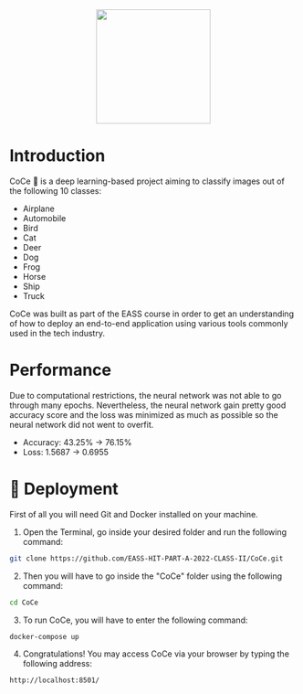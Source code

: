 <div id="header" align="center">
  <img src="https://media.giphy.com/media/VW4VROUnMdKaTODi9u/giphy.gif" width="200"/>
</div>

# Introduction
CoCe :robot: is a deep learning-based project aiming to classify images out of the following 10 classes:
* Airplane
* Automobile
* Bird
* Cat
* Deer
* Dog
* Frog
* Horse
* Ship
* Truck

CoCe was built as part of the EASS course in order to get an understanding of how to deploy an end-to-end application using various tools commonly used in the tech industry.

# Performance
Due to computational restrictions, the neural network was not able to go through many epochs. Nevertheless, the neural network gain pretty good accuracy score and the loss was minimized as much as possible so the neural network did not went to overfit.

* Accuracy: 43.25% -> 76.15%
* Loss: 1.5687 -> 0.6955

# 🌱 Deployment
First of all you will need Git and Docker installed on your machine.

1. Open the Terminal, go inside your desired folder and run the following command:
``` bash
git clone https://github.com/EASS-HIT-PART-A-2022-CLASS-II/CoCe.git
```
2. Then you will have to go inside the "CoCe" folder using the following command:
```bash
cd CoCe
```
3. To run CoCe, you will have to enter the following command:
```bash
docker-compose up
```
4. Congratulations! You may access CoCe via your browser by typing the following address:
```bash
http://localhost:8501/
```  

